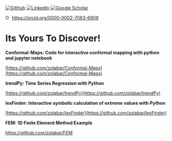 [![GitHub](https://img.shields.io/badge/github-%23121011.svg?style=for-the-badge&logo=github&logoColor=white)](https://github.com/zolabar)
[![LinkedIn](https://img.shields.io/badge/linkedin-%230077B5.svg?style=for-the-badge&logo=linkedin&logoColor=white)](https://www.linkedin.com/in/zoufine-lauer-bare-14677a77)
[![Google Scholar](https://img.shields.io/badge/google%20scholar-4285F4?style=for-the-badge&logo=google%20assistant&logoColor=white)](https://scholar.google.com/citations?user=Gsm7ZzUAAAAJ&hl=en&oi=sra)

<div itemscope itemtype="https://schema.org/Person"><a itemprop="sameAs" content="https://orcid.org/0000-0002-7083-6909" href="https://orcid.org/0000-0002-7083-6909" target="orcid.widget" rel="me noopener noreferrer" style="vertical-align:top;"><img src="https://orcid.org/sites/default/files/images/orcid_16x16.png" style="width:1em;margin-right:.5em;" alt="ORCID iD icon">https://orcid.org/0000-0002-7083-6909</a></div>

# Its Yours To Discover!

**Conformal-Maps: Code for interactive conformal mapping with python and jupyter notebook**

[https://github.com/zolabar/Conformal-Maps](https://github.com/zolabar/Conformal-Maps)

**trendPy: Time Series Regression with Python**

[https://github.com/zolabar/trendPy](https://github.com/zolabar/trendPy)

**IexFinder: Interactive symbolic calculation of extreme values with Python**

[https://github.com/zolabar/IexFinder](https://github.com/zolabar/IexFinder)

**FEM: 1D Finite Element Method Example**

https://github.com/zolabar/FEM



